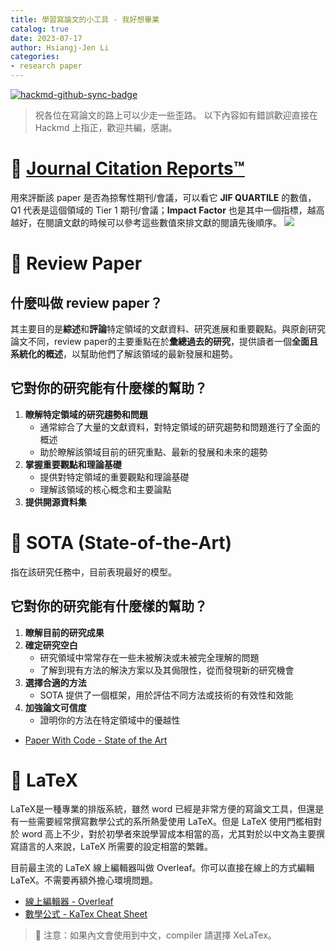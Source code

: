 ```yaml
---
title: 學習寫論文的小工具 - 我好想畢業
catalog: true
date: 2023-07-17
author: Hsiangj-Jen Li
categories:
- research paper
---
```


[![hackmd-github-sync-badge](https://hackmd.io/87iVO5BdR7Sxc6MNDnLGoA/badge)](https://hackmd.io/87iVO5BdR7Sxc6MNDnLGoA)

> 祝各位在寫論文的路上可以少走一些歪路。
> 以下內容如有錯誤歡迎直接在 Hackmd 上指正，歡迎共編，感謝。


# 🚀 [Journal Citation Reports™](https://jcr.clarivate.com/jcr/home)
用來評斷該 paper 是否為掠奪性期刊/會議，可以看它 **JIF QUARTILE** 的數值，Q1 代表是這個領域的 Tier 1 期刊/會議；**Impact Factor** 也是其中一個指標，越高越好，在閱讀文獻的時候可以參考這些數值來排文獻的閱讀先後順序。
![](https://hackmd.io/_uploads/BJbHT0fch.png)


# 🚀 Review Paper
## 什麼叫做 review paper？

其主要目的是**綜述**和**評論**特定領域的文獻資料、研究進展和重要觀點。與原創研究論文不同，review paper的主要重點在於**彙總過去的研究**，提供讀者一個**全面且系統化的概述**，以幫助他們了解該領域的最新發展和趨勢。

## 它對你的研究能有什麼樣的幫助？
1. **瞭解特定領域的研究趨勢和問題**
   - 通常綜合了大量的文獻資料，對特定領域的研究趨勢和問題進行了全面的概述
   - 助於瞭解該領域目前的研究重點、最新的發展和未來的趨勢
1. **掌握重要觀點和理論基礎**
   - 提供對特定領域的重要觀點和理論基礎
   - 理解該領域的核心概念和主要論點
1. **提供開源資料集**


# 🚀 SOTA (State-of-the-Art)
指在該研究任務中，目前表現最好的模型。

## 它對你的研究能有什麼樣的幫助？
1. **瞭解目前的研究成果**
1. **確定研究空白**
   - 研究領域中常常存在一些未被解決或未被完全理解的問題
   - 了解到現有方法的解決方案以及其侷限性，從而發現新的研究機會
1. **選擇合適的方法**
   - SOTA 提供了一個框架，用於評估不同方法或技術的有效性和效能
1. **加強論文可信度**
   - 證明你的方法在特定領域中的優越性
- [Paper With Code - State of the Art](https://paperswithcode.com/sota)


# 📄 LaTeX
LaTeX是一種專業的排版系統，雖然 word 已經是非常方便的寫論文工具，但還是有一些需要經常撰寫數學公式的系所熱愛使用 LaTeX。但是 LaTeX 使用門檻相對於 word 高上不少，對於初學者來說學習成本相當的高，尤其對於以中文為主要撰寫語言的人來說，LaTeX 所需要的設定相當的繁雜。

目前最主流的 LaTeX 線上編輯器叫做 Overleaf。你可以直接在線上的方式編輯 LaTeX。不需要再額外擔心環境問題。

- [線上編輯器 - Overleaf](https://www.overleaf.com/)
- [數學公式 - KaTex Cheat Sheet](https://katex.org/docs/supported.html)

> 🌟 注意：如果內文會使用到中文，compiler 請選擇 XeLaTex。